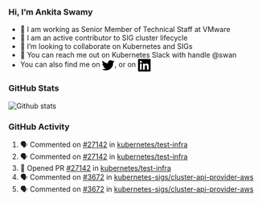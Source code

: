 ### Hi, I’m Ankita Swamy

- 💼 I am working as Senior Member of Technical Staff at VMware
- 👀 I am an active contributor to SIG cluster lifecycle 
- 💞️ I’m looking to collaborate on Kubernetes and SIGs
- 💬 You can reach me out on Kubernetes Slack with handle @swan
- You can also find me on <a href="https://twitter.com/SwamyAnkita" target="blank"><img align="center" src="https://raw.githubusercontent.com/Ankitasw/Ankitasw/master/svg/twitter.svg" alt="Ankitasw" height="25" width="25" color="#1DA1f2" /></a>, or on <a href="https://www.linkedin.com/in/Ankitaswamy/" target="blank"><img align="center" src="https://raw.githubusercontent.com/Ankitasw/Ankitasw/master/svg/linkedin.svg" alt="Ankitasw" height="25" width="25" /></a>

### GitHub Stats
![Github stats](https://github-readme-stats.vercel.app/api?username=Ankitasw&count_private=true&show_icons=true&theme=tokyonight)

### GitHub Activity 
<!--START_SECTION:activity-->
1. 🗣 Commented on [#27142](https://github.com/kubernetes/test-infra/issues/27142) in [kubernetes/test-infra](https://github.com/kubernetes/test-infra)
2. 🗣 Commented on [#27142](https://github.com/kubernetes/test-infra/issues/27142) in [kubernetes/test-infra](https://github.com/kubernetes/test-infra)
3. 💪 Opened PR [#27142](https://github.com/kubernetes/test-infra/pull/27142) in [kubernetes/test-infra](https://github.com/kubernetes/test-infra)
4. 🗣 Commented on [#3672](https://github.com/kubernetes-sigs/cluster-api-provider-aws/issues/3672) in [kubernetes-sigs/cluster-api-provider-aws](https://github.com/kubernetes-sigs/cluster-api-provider-aws)
5. 🗣 Commented on [#3672](https://github.com/kubernetes-sigs/cluster-api-provider-aws/issues/3672) in [kubernetes-sigs/cluster-api-provider-aws](https://github.com/kubernetes-sigs/cluster-api-provider-aws)
<!--END_SECTION:activity-->
